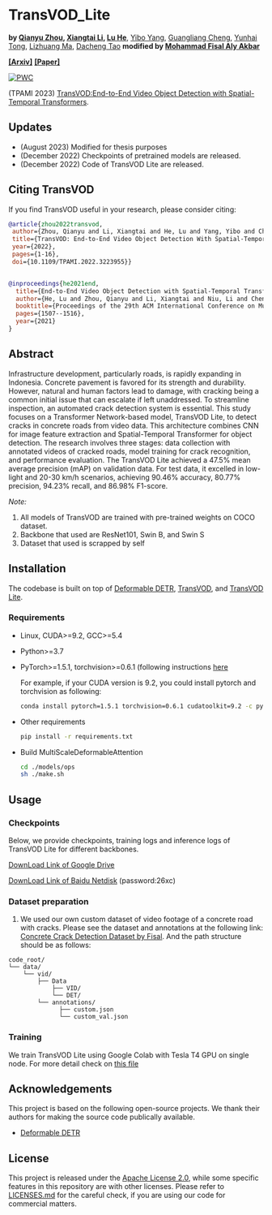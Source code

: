 # TransVOD_Lite
**by [Qianyu Zhou](https://qianyuzqy.github.io/), [Xiangtai Li](https://lxtgh.github.io/), [Lu He](https://github.com/SJTU-LuHe)**, [Yibo Yang](), [Guangliang Cheng](), [Yunhai Tong](), [Lizhuang Ma](https://dmcv.sjtu.edu.cn/people/), [Dacheng Tao]()
**modified by [Mohammad Fisal Aly Akbar](https://github.com/fisal-ITS)** 

**[[Arxiv]](https://arxiv.org/pdf/2201.05047.pdf)**
**[[Paper]](https://ieeexplore.ieee.org/document/9960850)**


[![PWC](https://img.shields.io/endpoint.svg?url=https://paperswithcode.com/badge/transvod-end-to-end-video-object-detection/video-object-detection-on-imagenet-vid)](https://paperswithcode.com/sota/video-object-detection-on-imagenet-vid?p=transvod-end-to-end-video-object-detection)

(TPAMI 2023) [TransVOD:End-to-End Video Object Detection with Spatial-Temporal Transformers](https://ieeexplore.ieee.org/document/9960850).


## Updates
- (August 2023) Modified for thesis purposes 
- (December 2022) Checkpoints of pretrained models are released. 
- (December 2022) Code of TransVOD Lite are released. 

## Citing TransVOD
If you find TransVOD useful in your research, please consider citing:
```bibtex
@article{zhou2022transvod,
 author={Zhou, Qianyu and Li, Xiangtai and He, Lu and Yang, Yibo and Cheng, Guangliang and Tong, Yunhai and Ma, Lizhuang and Tao, Dacheng},  journal={IEEE Transactions on Pattern Analysis and Machine Intelligence},   
 title={TransVOD: End-to-End Video Object Detection With Spatial-Temporal Transformers},   
 year={2022},   
 pages={1-16},  
 doi={10.1109/TPAMI.2022.3223955}}


@inproceedings{he2021end,
  title={End-to-End Video Object Detection with Spatial-Temporal Transformers},
  author={He, Lu and Zhou, Qianyu and Li, Xiangtai and Niu, Li and Cheng, Guangliang and Li, Xiao and Liu, Wenxuan and Tong, Yunhai and Ma, Lizhuang and Zhang, Liqing},
  booktitle={Proceedings of the 29th ACM International Conference on Multimedia},
  pages={1507--1516},
  year={2021}
}
```


## Abstract
Infrastructure development, particularly roads, is rapidly expanding in Indonesia. Concrete pavement is favored for its strength and durability. However, natural and human factors lead to damage, with cracking being a common initial issue that can escalate if left unaddressed. To streamline inspection, an automated crack detection system is essential. This study focuses on a Transformer Network-based model, TransVOD Lite, to detect cracks in concrete roads from video data. This architecture combines CNN for image feature extraction and Spatial-Temporal Transformer for object detection. The research involves three stages: data collection with annotated videos of cracked roads, model training for crack recognition, and performance evaluation. The TransVOD Lite achieved a 47.5% mean average precision (mAP) on validation data. For test data, it excelled in low-light and 20-30 km/h scenarios, achieving 90.46% accuracy, 80.77% precision, 94.23% recall, and 86.98% F1-score.



*Note:*
1. All models of TransVOD are trained  with pre-trained weights on COCO dataset.
2. Backbone that used are ResNet101, Swin B, and Swin S
3. Dataset that used is scrapped by self


## Installation

The codebase is built on top of [Deformable DETR](https://github.com/fundamentalvision/Deformable-DETR), [TransVOD](https://github.com/SJTU-LuHe/TransVOD), and [TransVOD Lite](https://github.com/qianyuzqy/TransVOD_Lite).

### Requirements

* Linux, CUDA>=9.2, GCC>=5.4
  
* Python>=3.7
  
* PyTorch>=1.5.1, torchvision>=0.6.1 (following instructions [here](https://pytorch.org/)

    For example, if your CUDA version is 9.2, you could install pytorch and torchvision as following:
    ```bash
    conda install pytorch=1.5.1 torchvision=0.6.1 cudatoolkit=9.2 -c pytorch
    ```
  
* Other requirements
    ```bash
    pip install -r requirements.txt
    ```

* Build MultiScaleDeformableAttention
    ```bash
    cd ./models/ops
    sh ./make.sh
    ```

## Usage

### Checkpoints

Below, we provide checkpoints, training logs and inference logs of TransVOD Lite for different backbones.

[DownLoad Link of Google Drive](https://drive.google.com/drive/folders/1eqpiVLAWA_oPYiGmP6CW03WJlXVDjy6e?usp=share_link)

[DownLoad Link of Baidu Netdisk](https://pan.baidu.com/s/1WAXRgXODX1tZ5PNkNOGDaA) (password:26xc)


### Dataset preparation

1. We used our own custom dataset of video footage of a concrete road with cracks. Please see the dataset and annotations at the following link: [Concrete Crack Detection Dataset by Fisal](https://drive.google.com/drive/folders/1gqiL-w3RkRptfbp_Sgsrk07jn8gYe1i2?usp=sharing). And the path structure should be as follows:

```
code_root/
└── data/
    └── vid/
        ├── Data
            ├── VID/
            └── DET/
        └── annotations/
        	  ├── custom.json
        	  └── custom_val.json

```

### Training
We train TransVOD Lite using Google Colab with Tesla T4 GPU on single node. For more detail check on [this file](https://github.com/qianyuzqy/TransVOD_Lite/blob/main/TransVODLite_full.ipynb)

## Acknowledgements

This project is based on the following open-source projects. We thank their
authors for making the source code publically available.

* [Deformable DETR](https://github.com/fundamentalvision/Deformable-DETR)


## License

This project is released under the [Apache License 2.0](LICENSE), while some 
specific features in this repository are with other licenses. Please refer to 
[LICENSES.md](LICENSES.md) for the careful check, if you are using our code for 
commercial matters.




